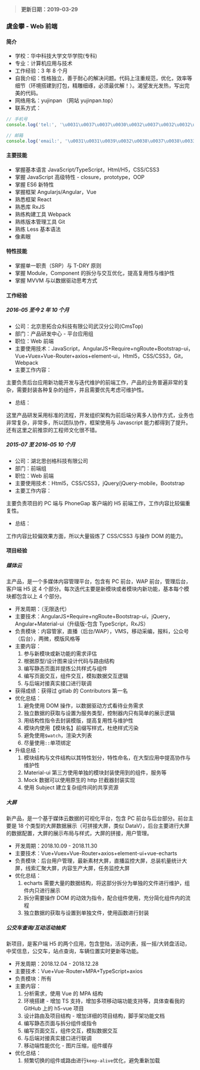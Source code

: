 > **更新日期：2019-03-29**

### 虞金攀 - Web 前端

#### 简介

- 学校：华中科技大学文华学院(专科)
- 专业：计算机应用与技术
- 工作经验：3 年 8 个月
- 自我介绍：性格独立，善于耐心的解决问题。代码上注重规范，优化，效率等细节（环境搭建到打包，精雕细琢，必须最优解！）。渴望发光发热，写出完美的代码。
- 网络用名：yujinpan （网站 yujinpan.top）
- 联系方式：

```js
// 手机号
console.log('tel:', '\u0031\u0037\u0037\u0030\u0032\u0037\u0032\u0032\u0030\u0037\u0032');

// 邮箱
console.log('email:', '\u0031\u0031\u0039\u0032\u0038\u0037\u0038\u0033\u0039\u0030\u0040\u0071\u0071\u002e\u0063\u006f\u006d');
```

#### 主要技能

- 掌握基本语言 JavaScript/TypeScript，Html/H5，CSS/CSS3
- 掌握 JavaScript 高级特性 - closure，prototype，OOP
- 掌握 ES6 新特性
- 掌握框架 Angularjs/Angular，Vue
- 熟悉框架 React
- 熟悉库 RxJS
- 熟练构建工具 Webpack
- 熟练版本管理工具 Git
- 熟练 Less 基本语法
- 像素眼

#### 特性技能

- 掌握单一职责（SRP）与 T-DRY 原则
- 掌握 Module，Component 的拆分与交互优化，提高复用性与维护性
- 掌握 MVVM 与以数据驱动思考方式

#### 工作经验

##### 2016-05 至今 2 年 10 个月

- 公司：北京思拓合众科技有限公司武汉分公司(CmsTop)
- 部门：产品研发中心 - 平台应用组
- 职位：Web 前端
- 主要使用技术：JavaScript，AngularJS+Require+ngRoute+Bootstrap-ui，Vue+Vuex+Vue-Router+axios+element-ui，Html5，CSS/CSS3，Git，Webpack
- 主要工作内容：

主要负责后台应用新功能开发与迭代维护的前端工作，产品的业务普遍非常的复杂，需要封装各种复杂的组件，并且需要优先考虑可维护性。

- 总结：

这里产品研发采用标准的流程，开发组织架构为前后端分离多人协作方式，业务也非常复杂，非常多，所以团队协作，框架使用与 Javascript 能力都得到了提升。还有这里之前推崇的工程师文化很不错。

##### 2015-07 至 2016-05 10 个月

- 公司：湖北思创格科技有限公司
- 部门：前端组
- 职位：Web 前端
- 主要使用技术：Html5，CSS/CSS3，jQuery/jQuery-mobile，Bootstrap
- 主要工作内容：

主要负责项目的 PC 端与 PhoneGap 客户端的 H5 前端工作，工作内容比较偏重复性。

- 总结：

工作内容比较偏效果方面，所以大量锻炼了 CSS/CSS3 与操作 DOM 的能力。

#### 项目经验

##### 媒体云

主产品，是一个多媒体内容管理平台，包含有 PC 前台，WAP 前台，管理后台，客户端 H5 这 4 个部分。每次迭代主要是新模块或者模块内新功能，基本每个模块都包含以上 4 个部分。

- 开发周期：（无限迭代）
- 主要技术：AngularJS+Require+ngRoute+Bootstrap-ui，jQuery，Angular+Material-ui（升级版-包含 TypeScript，RxJS）
- 负责模块：内容管家，直播（后台/WAP），VMS，移动采编，报料，公众号（后台），两微，模版风格等
- 主要内容：
  1. 参与新模块或新功能的需求评估
  2. 根据原型/设计图来设计代码与路由结构
  3. 编写静态页面并提炼公共样式与组件
  4. 编写页面交互，组件交互，模拟数据交互逻辑
  5. 与后端对接真实接口进行联调
- 获得成绩：获得过 gitlab 的 Contributors 第一名
- 优化总结：
  1. 避免使用 DOM 操作，以数据驱动方式看待业务需求
  2. 独立数据的获取与设置为服务类型，控制器内只有简单的展示逻辑
  3. 用结构性指令去封装模版，提高复用性与维护性
  4. 模块内使用【模块名】前缀写样式，杜绝样式污染
  5. 避免使用`$watch`，渲染大列表
  6. 尽量使用`::`单项绑定
- 升级总结：
  1. 模块结构与文件结构以其特性划分，特性命名，在大型应用中提高协作与维护性
  2. Material-ui 第三方使用单独的模块封装使用到的组件，服务等
  3. Mock 数据可以使用原生的 http 拦截器封装实现
  4. 使用 Subject 建立复杂组件间的共享资源

##### 大屏

新产品，是一个基于媒体云数据的可视化平台，包含 PC 前台与后台部分。前台主要是 18 个类型的大屏数据展示（可拼接大屏，类似 DataV），后台主要进行大屏的数据配置，大屏的展示布局与样式，大屏的拼接，用户管理。

- 开发周期：2018.10.09 - 2018.11.30
- 主要技术：Vue+Vuex+Vue-Router+axios+element-ui+vue-echarts
- 负责模块：后台用户管理，最新素材大屏，直播监控大屏，总装机量统计大屏，线索汇聚大屏，内容生产大屏，任务监控大屏
- 优化总结：
  1. echarts 需要大量的数据结构，将这部分拆分为单独的文件进行维护，组件内只进行展示
  2. 拆分需要操作 DOM 的动效为指令，配合组件使用，充分简化组件内的流程
  3. 独立数据的获取与设置到单独文件，使用函数进行封装

##### 公交车查询/互动活动抽奖

新项目，是客户端 H5 的两个应用，包含登陆，活动列表，摇一摇/大转盘活动，中奖信息，公交车，站点查询，车辆位置实时更新等功能。

- 开发周期：2018.12.04 - 2018.12.28
- 主要技术：Vue+Vue-Router+MPA+TypeScript+axios
- 负责模块：所有
- 主要内容：
  1. 分析需求，使用 Vue 的 MPA 结构
  2. 环境搭建 - 增加 TS 支持，增加多项移动端功能支持等，具体查看我的 GitHub 上的 h5-vue 项目
  3. 设计路由及项目结构 - 增加详细的项目结构，脚手架功能文档
  4. 编写静态页面与拆分组件或指令
  5. 编写页面交互，组件交互，模拟数据交互
  6. 与后端对接真实接口进行联调
  7. 移动端性能优化 - 图片压缩，组件缓存
- 优化总结：
  1. 频繁切换的组件或路由进行`keep-alive`优化，避免重新加载
